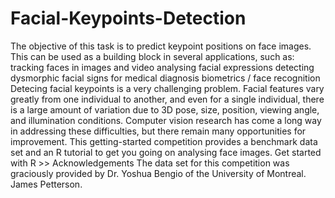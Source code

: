 # Facial-Keypoints-Detection
The objective of this task is to predict keypoint positions on face images. This can be used as a building block in several applications, such as:  tracking faces in images and video analysing facial expressions detecting dysmorphic facial signs for medical diagnosis biometrics / face recognition Detecing facial keypoints is a very challenging problem.  Facial features vary greatly from one individual to another, and even for a single individual, there is a large amount of variation due to 3D pose, size, position, viewing angle, and illumination conditions. Computer vision research has come a long way in addressing these difficulties, but there remain many opportunities for improvement.  This getting-started competition provides a benchmark data set and an R tutorial to get you going on analysing face images. Get started with R >>  Acknowledgements The data set for this competition was graciously provided by Dr. Yoshua Bengio of the University of Montreal. James Petterson.
